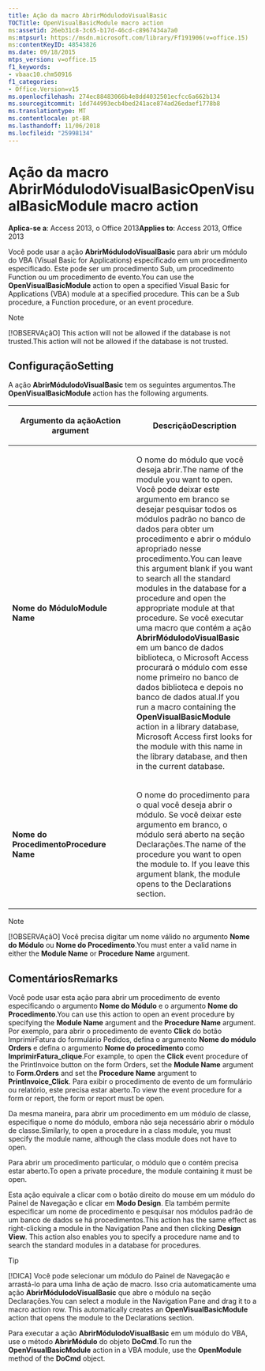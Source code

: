 ```yaml
---
title: Ação da macro AbrirMódulodoVisualBasic
TOCTitle: OpenVisualBasicModule macro action
ms:assetid: 26eb31c8-3c65-b17d-46cd-c8967434a7a0
ms:mtpsurl: https://msdn.microsoft.com/library/Ff191906(v=office.15)
ms:contentKeyID: 48543826
ms.date: 09/18/2015
mtps_version: v=office.15
f1_keywords:
- vbaac10.chm50916
f1_categories:
- Office.Version=v15
ms.openlocfilehash: 274ec88483066b4e8dd4032501ecfcc6a662b134
ms.sourcegitcommit: 1dd744993ecb4bed241ace874ad26edaef1778b8
ms.translationtype: MT
ms.contentlocale: pt-BR
ms.lasthandoff: 11/06/2018
ms.locfileid: "25998134"
---
```

# <a name="openvisualbasicmodule-macro-action"></a><span data-ttu-id="7f4ec-102">Ação da macro AbrirMódulodoVisualBasic</span><span class="sxs-lookup"><span data-stu-id="7f4ec-102">OpenVisualBasicModule macro action</span></span>

<span data-ttu-id="7f4ec-103">**Aplica-se a**: Access 2013, o Office 2013</span><span class="sxs-lookup"><span data-stu-id="7f4ec-103">**Applies to**: Access 2013, Office 2013</span></span>

<span data-ttu-id="7f4ec-p101">Você pode usar a ação **AbrirMódulodoVisualBasic** para abrir um módulo do VBA (Visual Basic for Applications) especificado em um procedimento especificado. Este pode ser um procedimento Sub, um procedimento Function ou um procedimento de evento.</span><span class="sxs-lookup"><span data-stu-id="7f4ec-p101">You can use the **OpenVisualBasicModule** action to open a specified Visual Basic for Applications (VBA) module at a specified procedure. This can be a Sub procedure, a Function procedure, or an event procedure.</span></span>

> [!NOTE]
> <span data-ttu-id="7f4ec-106">[!OBSERVAçãO] This action will not be allowed if the database is not trusted.</span><span class="sxs-lookup"><span data-stu-id="7f4ec-106">This action will not be allowed if the database is not trusted.</span></span> 

## <a name="setting"></a><span data-ttu-id="7f4ec-107">Configuração</span><span class="sxs-lookup"><span data-stu-id="7f4ec-107">Setting</span></span>

<span data-ttu-id="7f4ec-108">A ação **AbrirMódulodoVisualBasic** tem os seguintes argumentos.</span><span class="sxs-lookup"><span data-stu-id="7f4ec-108">The **OpenVisualBasicModule** action has the following arguments.</span></span>

<table>
<colgroup>
<col style="width: 50%" />
<col style="width: 50%" />
</colgroup>
<thead>
<tr class="header">
<th><p><span data-ttu-id="7f4ec-109">Argumento da ação</span><span class="sxs-lookup"><span data-stu-id="7f4ec-109">Action argument</span></span></p></th>
<th><p><span data-ttu-id="7f4ec-110">Descrição</span><span class="sxs-lookup"><span data-stu-id="7f4ec-110">Description</span></span></p></th>
</tr>
</thead>
<tbody>
<tr class="odd">
<td><p><span data-ttu-id="7f4ec-111"><strong>Nome do Módulo</strong></span><span class="sxs-lookup"><span data-stu-id="7f4ec-111"><strong>Module Name</strong></span></span></p></td>
<td><p><span data-ttu-id="7f4ec-112">O nome do módulo que você deseja abrir.</span><span class="sxs-lookup"><span data-stu-id="7f4ec-112">The name of the module you want to open.</span></span> <span data-ttu-id="7f4ec-113">Você pode deixar este argumento em branco se desejar pesquisar todos os módulos padrão no banco de dados para obter um procedimento e abrir o módulo apropriado nesse procedimento.</span><span class="sxs-lookup"><span data-stu-id="7f4ec-113">You can leave this argument blank if you want to search all the standard modules in the database for a procedure and open the appropriate module at that procedure.</span></span> <span data-ttu-id="7f4ec-114">Se você executar uma macro que contém a ação <strong>AbrirMódulodoVisualBasic</strong> em um banco de dados biblioteca, o Microsoft Access procurará o módulo com esse nome primeiro no banco de dados biblioteca e depois no banco de dados atual.</span><span class="sxs-lookup"><span data-stu-id="7f4ec-114">If you run a macro containing the <strong>OpenVisualBasicModule</strong> action in a library database, Microsoft Access first looks for the module with this name in the library database, and then in the current database.</span></span></p></td>
</tr>
<tr class="even">
<td><p><span data-ttu-id="7f4ec-115"><strong>Nome do Procedimento</strong></span><span class="sxs-lookup"><span data-stu-id="7f4ec-115"><strong>Procedure Name</strong></span></span></p></td>
<td><p><span data-ttu-id="7f4ec-p103">O nome do procedimento para o qual você deseja abrir o módulo. Se você deixar este argumento em branco, o módulo será aberto na seção Declarações.</span><span class="sxs-lookup"><span data-stu-id="7f4ec-p103">The name of the procedure you want to open the module to. If you leave this argument blank, the module opens to the Declarations section.</span></span></p></td>
</tr>
</tbody>
</table>

> [!NOTE]
> <span data-ttu-id="7f4ec-118">[!OBSERVAçãO] Você precisa digitar um nome válido no argumento **Nome do Módulo** ou **Nome do Procedimento**.</span><span class="sxs-lookup"><span data-stu-id="7f4ec-118">You must enter a valid name in either the **Module Name** or **Procedure Name** argument.</span></span>


## <a name="remarks"></a><span data-ttu-id="7f4ec-119">Comentários</span><span class="sxs-lookup"><span data-stu-id="7f4ec-119">Remarks</span></span>

<span data-ttu-id="7f4ec-120">Você pode usar esta ação para abrir um procedimento de evento especificando o argumento **Nome do Módulo** e o argumento **Nome do Procedimento**.</span><span class="sxs-lookup"><span data-stu-id="7f4ec-120">You can use this action to open an event procedure by specifying the **Module Name** argument and the **Procedure Name** argument.</span></span> <span data-ttu-id="7f4ec-121">Por exemplo, para abrir o procedimento de evento **Click** do botão ImprimirFatura do formulário Pedidos, defina o argumento **Nome do módulo** **Orders** e defina o argumento **Nome do procedimento** como **ImprimirFatura\_clique**.</span><span class="sxs-lookup"><span data-stu-id="7f4ec-121">For example, to open the **Click** event procedure of the PrintInvoice button on the form Orders, set the **Module Name** argument to **Form.Orders** and set the **Procedure Name** argument to **PrintInvoice\_Click**.</span></span> <span data-ttu-id="7f4ec-122">Para exibir o procedimento de evento de um formulário ou relatório, este precisa estar aberto.</span><span class="sxs-lookup"><span data-stu-id="7f4ec-122">To view the event procedure for a form or report, the form or report must be open.</span></span>

<span data-ttu-id="7f4ec-123">Da mesma maneira, para abrir um procedimento em um módulo de classe, especifique o nome do módulo, embora não seja necessário abrir o módulo de classe.</span><span class="sxs-lookup"><span data-stu-id="7f4ec-123">Similarly, to open a procedure in a class module, you must specify the module name, although the class module does not have to open.</span></span>

<span data-ttu-id="7f4ec-124">Para abrir um procedimento particular, o módulo que o contém precisa estar aberto.</span><span class="sxs-lookup"><span data-stu-id="7f4ec-124">To open a private procedure, the module containing it must be open.</span></span>

<span data-ttu-id="7f4ec-p105">Esta ação equivale a clicar com o botão direito do mouse em um módulo do Painel de Navegação e clicar em **Modo Design**. Ela também permite especificar um nome de procedimento e pesquisar nos módulos padrão de um banco de dados se há procedimentos.</span><span class="sxs-lookup"><span data-stu-id="7f4ec-p105">This action has the same effect as right-clicking a module in the Navigation Pane and then clicking **Design View**. This action also enables you to specify a procedure name and to search the standard modules in a database for procedures.</span></span>

> [!TIP]
> <span data-ttu-id="7f4ec-p106">[!DICA] Você pode selecionar um módulo do Painel de Navegação e arrastá-lo para uma linha de ação de macro. Isso cria automaticamente uma ação **AbrirMódulodoVisualBasic** que abre o módulo na seção Declarações.</span><span class="sxs-lookup"><span data-stu-id="7f4ec-p106">You can select a module in the Navigation Pane and drag it to a macro action row. This automatically creates an **OpenVisualBasicModule** action that opens the module to the Declarations section.</span></span>

<span data-ttu-id="7f4ec-129">Para executar a ação **AbrirMódulodoVisualBasic** em um módulo do VBA, use o método **AbrirMódulo** do objeto **DoCmd**.</span><span class="sxs-lookup"><span data-stu-id="7f4ec-129">To run the **OpenVisualBasicModule** action in a VBA module, use the **OpenModule** method of the **DoCmd** object.</span></span>

